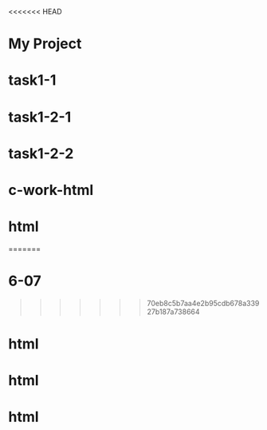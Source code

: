 <<<<<<< HEAD
# My Project
# task1-1
# task1-2-1
# task1-2-2
# c-work-html
# html
=======
# 6-07
>>>>>>> 70eb8c5b7aa4e2b95cdb678a33927b187a738664
# html
# html
# html

